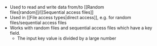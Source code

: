 - Used to read and write data from/to [[Random files|random]]/[[Sequential access files]]
- Used in [[File access types|direct access]], e.g. for random files/sequential access files
- Works with random files and sequential access files which have a key field. 
	- The input key value is divided by a large number